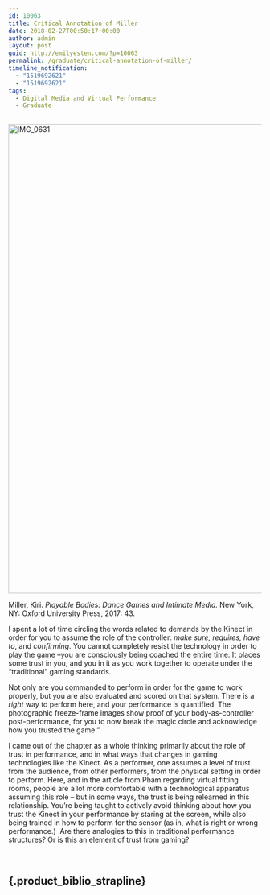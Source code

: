 ```yaml
---
id: 10063
title: Critical Annotation of Miller
date: 2018-02-27T00:50:17+00:00
author: admin
layout: post
guid: http://emilyesten.com/?p=10063
permalink: /graduate/critical-annotation-of-miller/
timeline_notification:
  - "1519692621"
  - "1519692621"
tags:
  - Digital Media and Virtual Performance
  - Graduate
---
```

<img class="alignnone size-full wp-image-10064" src="https://i2.wp.com/emilyesten.com/wp-content/uploads/2018/02/img_0631.jpg?resize=700%2C933" alt="IMG_0631" width="700" height="933" srcset="https://i2.wp.com/emilyesten.com/wp-content/uploads/2018/02/img_0631.jpg?w=2448&ssl=1 2448w, https://i2.wp.com/emilyesten.com/wp-content/uploads/2018/02/img_0631.jpg?resize=225%2C300&ssl=1 225w, https://i2.wp.com/emilyesten.com/wp-content/uploads/2018/02/img_0631.jpg?resize=768%2C1024&ssl=1 768w, https://i2.wp.com/emilyesten.com/wp-content/uploads/2018/02/img_0631.jpg?w=1400&ssl=1 1400w, https://i2.wp.com/emilyesten.com/wp-content/uploads/2018/02/img_0631.jpg?w=2100&ssl=1 2100w" sizes="(max-width: 700px) 100vw, 700px" data-recalc-dims="1" />

Miller, Kiri. _Playable Bodies: Dance Games and Intimate Media._ New York, NY: Oxford University Press, 2017: 43.

I spent a lot of time circling the words related to demands by the Kinect in order for you to assume the role of the controller: _make sure, requires, have to_, and _confirming_. You cannot completely resist the technology in order to play the game –you are consciously being coached the entire time. It places some trust in you, and you in it as you work together to operate under the &#8220;traditional&#8221; gaming standards.

Not only are you commanded to perform in order for the game to work properly, but you are also evaluated and scored on that system. There is a _right_ way to perform here, and your performance is quantified. The photographic freeze-frame images show proof of your body-as-controller post-performance, for you to now break the magic circle and acknowledge how you trusted the game.&#8221;

I came out of the chapter as a whole thinking primarily about the role of trust in performance, and in what ways that changes in gaming technologies like the Kinect. As a performer, one assumes a level of trust from the audience, from other performers, from the physical setting in order to perform. Here, and in the article from Pham regarding virtual fitting rooms, people are a lot more comfortable with a technological apparatus assuming this role – but in some ways, the trust is being relearned in this relationship. You&#8217;re being taught to actively avoid thinking about how you trust the Kinect in your performance by staring at the screen, while also being trained in how to perform for the sensor (as in, what is right or wrong performance.)  Are there analogies to this in traditional performance structures? Or is this an element of trust from gaming?

&nbsp;

##  {.product_biblio_strapline}

